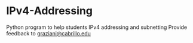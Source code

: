 # IPv4-Addressing
Python program to help students IPv4 addressing and subnetting
Provide  feedback to graziani@cabrillo.edu
